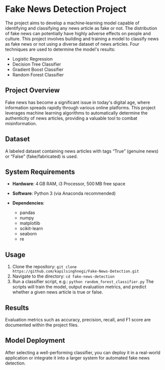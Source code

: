 # Fake News Detection Project

The project aims to develop a machine‑learning model capable of identifying and classifying any news article as fake or not. The distribution of fake news can potentially have highly adverse effects on people and culture. This project involves building and training a model to classify news as fake news or not using a diverse dataset of news articles. Four techniques are used to determine the model's results:

* Logistic Regression
* Decision Tree Classifier
* Gradient Boost Classifier
* Random Forest Classifier

## Project Overview

Fake news has become a significant issue in today's digital age, where information spreads rapidly through various online platforms. This project leverages machine learning algorithms to automatically determine the authenticity of news articles, providing a valuable tool to combat misinformation.

## Dataset

A labeled dataset containing news articles with tags “True” (genuine news) or “False” (fake/fabricated) is used.

## System Requirements

* **Hardware**: 4 GB RAM, i3 Processor, 500 MB free space
* **Software**: Python 3 (via Anaconda recommended)
* **Dependencies**:

  * pandas
  * numpy
  * matplotlib
  * scikit-learn
  * seaborn
  * re

## Usage

1. Clone the repository:
   `git clone https://github.com/kapilsinghnegi/Fake-News-Detection.git`
2. Navigate to the directory:
   `cd fake-news-detection`
3. Run a classifier script, e.g.:
   `python random_forest_classifier.py`
   The scripts will train the model, output evaluation metrics, and predict whether a given news article is true or false.

## Results

Evaluation metrics such as accuracy, precision, recall, and F1 score are documented within the project files.

## Model Deployment

After selecting a well-performing classifier, you can deploy it in a real-world application or integrate it into a larger system for automated fake news detection.

